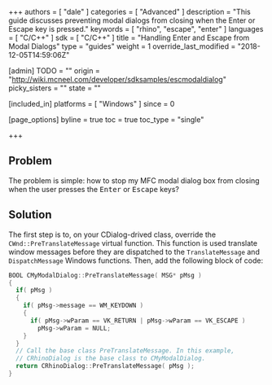 +++
authors = [ "dale" ]
categories = [ "Advanced" ]
description = "This guide discusses preventing modal dialogs from closing when the Enter or Escape key is pressed."
keywords = [ "rhino", "escape", "enter" ]
languages = [ "C/C++" ]
sdk = [ "C/C++" ]
title = "Handling Enter and Escape from Modal Dialogs"
type = "guides"
weight = 1
override_last_modified = "2018-12-05T14:59:06Z"

[admin]
TODO = ""
origin = "http://wiki.mcneel.com/developer/sdksamples/escmodaldialog"
picky_sisters = ""
state = ""

[included_in]
platforms = [ "Windows" ]
since = 0

[page_options]
byline = true
toc = true
toc_type = "single"

+++

 
## Problem

The problem is simple: how to stop my MFC modal dialog box from closing when the user presses the <kbd>Enter</kbd> or <kbd>Escape</kbd> keys?

## Solution

The first step is to, on your CDialog-drived class, override the `CWnd::PreTranslateMessage` virtual function.  This function is used translate window messages before they are dispatched to the `TranslateMessage` and `DispatchMessage` Windows functions.  Then, add the following block of code:

```cpp
BOOL CMyModalDialog::PreTranslateMessage( MSG* pMsg )
{
  if( pMsg )
  {
    if( pMsg->message == WM_KEYDOWN )
    {
      if( pMsg->wParam == VK_RETURN | pMsg->wParam == VK_ESCAPE )
        pMsg->wParam = NULL;
    }
  }
  // Call the base class PreTranslateMessage. In this example,
  // CRhinoDialog is the base class to CMyModalDialog.
  return CRhinoDialog::PreTranslateMessage( pMsg );
}
```
